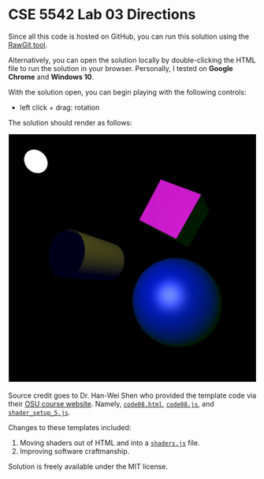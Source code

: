 # CSE 5542 Lab 03 Directions

Since all this code is hosted on GitHub, you can run this solution
using the [RawGit tool][9].

Alternatively, you can open the solution locally by double-clicking the
HTML file to run the solution in your browser. Personally,
I tested on **Google Chrome** and **Windows 10**.

With the solution open, you can begin playing with the following controls:

- left click + drag: rotation

The solution should render as follows:

![Sample Scene][1]

Source credit goes to Dr. Han-Wei Shen who provided the template code via their
[OSU course website][2]. Namely, [`code08.html`][3], [`code08.js`][4],
and [`shader_setup_5.js`][7].

Changes to these templates included:

1. Moving shaders out of HTML and into a [`shaders.js`][8] file.
2. Improving software craftmanship.

Solution is freely available under the MIT license.

[1]: phong-lighting.JPG
[2]: http://www.cse.ohio-state.edu/~shen.94/5542
[3]: http://web.cse.ohio-state.edu/~shen.94/5542/Site/WebGL_files/code08.html
[4]: http://web.cse.ohio-state.edu/~shen.94/5542/Site/WebGL_files/code08.js
[7]: http://web.cse.ohio-state.edu/~shen.94/5542/Site/WebGL_files/shaders_setup_5.js
[8]: https://github.com/jrg94/CSE5542/blob/master/Lab03/shaders.js
[9]: https://cdn.rawgit.com/jrg94/CSE5542/v3.1.0/Lab03/lab03.html
